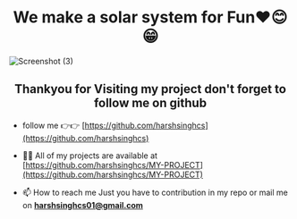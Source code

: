 <h1 align="center"> We make a solar system for Fun❤️😊😁</h1>

![Screenshot (3)](https://github.com/harshsinghcs/MY-PROJECT/assets/115187902/fd493577-9523-4d3c-9c89-f0209e330667)

<h2 align="center">Thankyou for Visiting my project don't forget to follow me on github</h2>

- follow me 👉👉 [https://github.com/harshsinghcs](https://github.com/harshsinghcs)

- 👨‍💻 All of my projects are available at [https://github.com/harshsinghcs/MY-PROJECT](https://github.com/harshsinghcs/MY-PROJECT)

- 📫 How to reach me Just you have to contribution in my repo or mail me on **harshsinghcs01@gmail.com**

